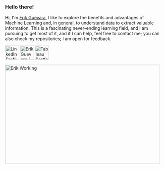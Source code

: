 ### Hello there!

Hi, I'm [Erik Guevara](https://www.linkedin.com/in/guevara-erik), I like to explore the benefits and advantages of Machine Learning and, in general, to understand data to extract valuable information. This is a fascinating never-ending learning field, and I am pursuing to get most of it, and if I can help, feel free to contact me; you can also check my repositories; I am open for feedback.

<a href="https://www.linkedin.com/in/guevara-erik" target="_blank">
  <img align="left" alt="LinkedIn Profile" width="45px" src="https://raw.githubusercontent.com/peterthehan/peterthehan/master/assets/linkedin.svg" />
</a>

<a href="https://eportfolio.mygreatlearning.com/erik-antonio-guevara-merino" target="_blank">
  <img align="left" alt="Erik Guevara | Academic ePortfolio" width="45px" src="https://upload.wikimedia.org/wikipedia/commons/thumb/c/c3/License_icon-mit.svg/1200px-License_icon-mit.svg.png" />
</a>

<a href="https://public.tableau.com/app/profile/erik.guevara" target="_blank">
  <img align="left" alt="Tableau Portfolio" width="45px" src="https://cdn.worldvectorlogo.com/logos/tableau-software.svg" />
</a>

<br />
<p>&nbsp;

<p>
  <img align="center" alt="Erik Working" src="https://github.com/abhisheknaiidu/abhisheknaiidu/blob/master/code.gif?raw=true" width="500" height="320" />

<!--END_SECTION:waka-->
